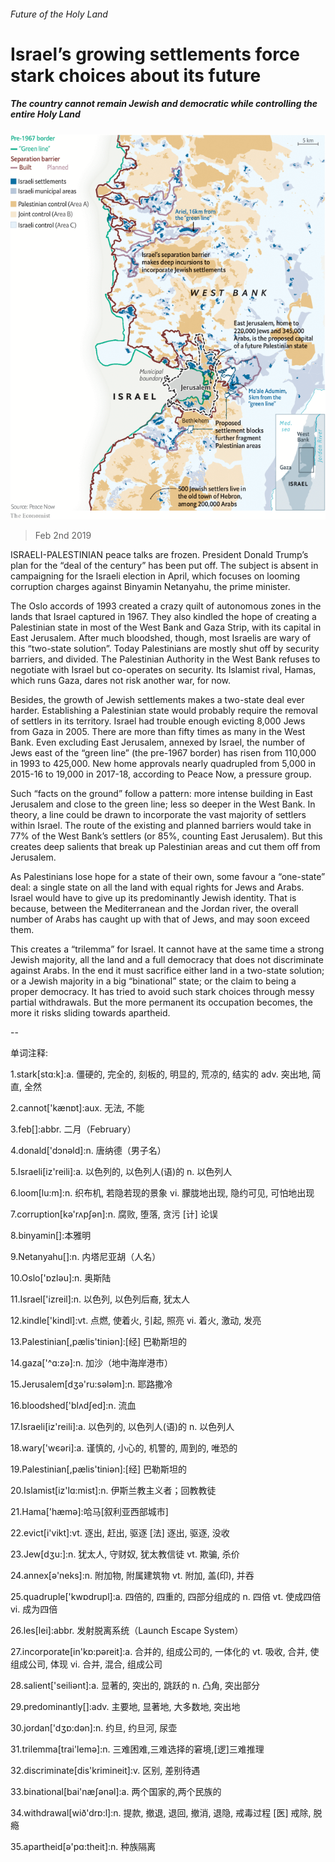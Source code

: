 ###### Future of the Holy Land

# Israel’s growing settlements force stark choices about its future 

##### The country cannot remain Jewish and democratic while controlling the entire Holy Land 

![image](images/20190202_gdc920.png) 

> Feb 2nd 2019 

 

ISRAELI-PALESTINIAN peace talks are frozen. President Donald Trump’s plan for the “deal of the century” has been put off. The subject is absent in campaigning for the Israeli election in April, which focuses on looming corruption charges against Binyamin Netanyahu, the prime minister. 

The Oslo accords of 1993 created a crazy quilt of autonomous zones in the lands that Israel captured in 1967. They also kindled the hope of creating a Palestinian state in most of the West Bank and Gaza Strip, with its capital in East Jerusalem. After much bloodshed, though, most Israelis are wary of this “two-state solution”. Today Palestinians are mostly shut off by security barriers, and divided. The Palestinian Authority in the West Bank refuses to negotiate with Israel but co-operates on security. Its Islamist rival, Hamas, which runs Gaza, dares not risk another war, for now. 

Besides, the growth of Jewish settlements makes a two-state deal ever harder. Establishing a Palestinian state would probably require the removal of settlers in its territory. Israel had trouble enough evicting 8,000 Jews from Gaza in 2005. There are more than fifty times as many in the West Bank. Even excluding East Jerusalem, annexed by Israel, the number of Jews east of the “green line” (the pre-1967 border) has risen from 110,000 in 1993 to 425,000. New home approvals nearly quadrupled from 5,000 in 2015-16 to 19,000 in 2017-18, according to Peace Now, a pressure group. 

Such “facts on the ground” follow a pattern: more intense building in East Jerusalem and close to the green line; less so deeper in the West Bank. In theory, a line could be drawn to incorporate the vast majority of settlers within Israel. The route of the existing and planned barriers would take in 77% of the West Bank’s settlers (or 85%, counting East Jerusalem). But this creates deep salients that break up Palestinian areas and cut them off from Jerusalem. 

As Palestinians lose hope for a state of their own, some favour a “one-state” deal: a single state on all the land with equal rights for Jews and Arabs. Israel would have to give up its predominantly Jewish identity. That is because, between the Mediterranean and the Jordan river, the overall number of Arabs has caught up with that of Jews, and may soon exceed them. 

This creates a “trilemma” for Israel. It cannot have at the same time a strong Jewish majority, all the land and a full democracy that does not discriminate against Arabs. In the end it must sacrifice either land in a two-state solution; or a Jewish majority in a big “binational” state; or the claim to being a proper democracy. It has tried to avoid such stark choices through messy partial withdrawals. But the more permanent its occupation becomes, the more it risks sliding towards apartheid. 

-- 

 单词注释:

1.stark[stɑ:k]:a. 僵硬的, 完全的, 刻板的, 明显的, 荒凉的, 结实的 adv. 突出地, 简直, 全然 

2.cannot['kænɒt]:aux. 无法, 不能 

3.feb[]:abbr. 二月（February） 

4.donald['dɔnәld]:n. 唐纳德（男子名） 

5.Israeli[iz'reili]:a. 以色列的, 以色列人(语)的 n. 以色列人 

6.loom[lu:m]:n. 织布机, 若隐若现的景象 vi. 朦胧地出现, 隐约可见, 可怕地出现 

7.corruption[kә'rʌpʃәn]:n. 腐败, 堕落, 贪污 [计] 论误 

8.binyamin[]:本雅明 

9.Netanyahu[]:n. 内塔尼亚胡（人名） 

10.Oslo['ɒzlәu]:n. 奥斯陆 

11.Israel['izreil]:n. 以色列, 以色列后裔, 犹太人 

12.kindle['kindl]:vt. 点燃, 使着火, 引起, 照亮 vi. 着火, 激动, 发亮 

13.Palestinian[,pælis'tiniәn]:[经] 巴勒斯坦的 

14.gaza['^ɑ:zә]:n. 加沙（地中海岸港市） 

15.Jerusalem[dʒә'ru:sәlәm]:n. 耶路撒冷 

16.bloodshed['blʌdʃed]:n. 流血 

17.Israeli[iz'reili]:a. 以色列的, 以色列人(语)的 n. 以色列人 

18.wary['wєәri]:a. 谨慎的, 小心的, 机警的, 周到的, 唯恐的 

19.Palestinian[,pælis'tiniәn]:[经] 巴勒斯坦的 

20.Islamist[iz'lɑ:mist]:n. 伊斯兰教主义者；回教教徒 

21.Hama['hæmә]:哈马[叙利亚西部城市] 

22.evict[i'vikt]:vt. 逐出, 赶出, 驱逐 [法] 逐出, 驱逐, 没收 

23.Jew[dʒu:]:n. 犹太人, 守财奴, 犹太教信徒 vt. 欺骗, 杀价 

24.annex[ә'neks]:n. 附加物, 附属建筑物 vt. 附加, 盖(印), 并吞 

25.quadruple['kwɒdrupl]:a. 四倍的, 四重的, 四部分组成的 n. 四倍 vt. 使成四倍 vi. 成为四倍 

26.les[lei]:abbr. 发射脱离系统（Launch Escape System） 

27.incorporate[in'kɒ:pәreit]:a. 合并的, 组成公司的, 一体化的 vt. 吸收, 合并, 使组成公司, 体现 vi. 合并, 混合, 组成公司 

28.salient['seiliәnt]:a. 显著的, 突出的, 跳跃的 n. 凸角, 突出部分 

29.predominantly[]:adv. 主要地, 显著地, 大多数地, 突出地 

30.jordan['dʒɒ:dәn]:n. 约旦, 约旦河, 尿壶 

31.trilemma[trai'lemә]:n. 三难困难,三难选择的窘境,[逻]三难推理 

32.discriminate[dis'krimineit]:v. 区别, 差别待遇 

33.binational[bai'næʃәnәl]:a. 两个国家的,两个民族的 

34.withdrawal[wið'drɒ:l]:n. 提款, 撤退, 退回, 撤消, 退隐, 戒毒过程 [医] 戒除, 脱瘾 

35.apartheid[ә'pɑ:theit]:n. 种族隔离 

